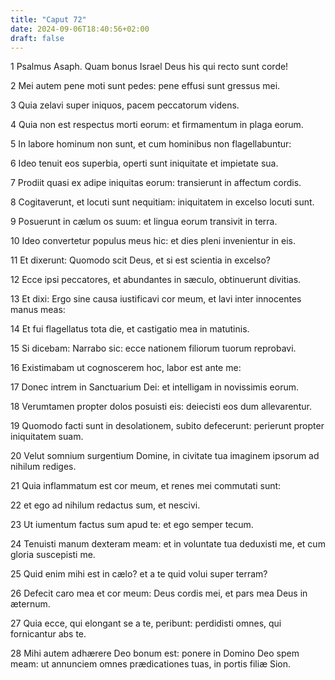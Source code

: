 ```yaml
---
title: "Caput 72"
date: 2024-09-06T18:40:56+02:00
draft: false
---
```




1 Psalmus Asaph. Quam bonus Israel Deus his qui recto sunt corde!

2 Mei autem pene moti sunt pedes: pene effusi sunt gressus mei.

3 Quia zelavi super iniquos, pacem peccatorum videns.

4 Quia non est respectus morti eorum: et firmamentum in plaga eorum.

5 In labore hominum non sunt, et cum hominibus non flagellabuntur:

6 Ideo tenuit eos superbia, operti sunt iniquitate et impietate sua.

7 Prodiit quasi ex adipe iniquitas eorum: transierunt in affectum cordis.

8 Cogitaverunt, et locuti sunt nequitiam: iniquitatem in excelso locuti sunt.

9 Posuerunt in cælum os suum: et lingua eorum transivit in terra.

10 Ideo convertetur populus meus hic: et dies pleni invenientur in eis.

11 Et dixerunt: Quomodo scit Deus, et si est scientia in excelso?

12 Ecce ipsi peccatores, et abundantes in sæculo, obtinuerunt divitias.

13 Et dixi: Ergo sine causa iustificavi cor meum, et lavi inter innocentes manus meas:

14 Et fui flagellatus tota die, et castigatio mea in matutinis.

15 Si dicebam: Narrabo sic: ecce nationem filiorum tuorum reprobavi.

16 Existimabam ut cognoscerem hoc, labor est ante me:

17 Donec intrem in Sanctuarium Dei: et intelligam in novissimis eorum.

18 Verumtamen propter dolos posuisti eis: deiecisti eos dum allevarentur.

19 Quomodo facti sunt in desolationem, subito defecerunt: perierunt propter iniquitatem suam.

20 Velut somnium surgentium Domine, in civitate tua imaginem ipsorum ad nihilum rediges.

21 Quia inflammatum est cor meum, et renes mei commutati sunt:

22 et ego ad nihilum redactus sum, et nescivi.

23 Ut iumentum factus sum apud te: et ego semper tecum.

24 Tenuisti manum dexteram meam: et in voluntate tua deduxisti me, et cum gloria suscepisti me.

25 Quid enim mihi est in cælo? et a te quid volui super terram?

26 Defecit caro mea et cor meum: Deus cordis mei, et pars mea Deus in æternum.

27 Quia ecce, qui elongant se a te, peribunt: perdidisti omnes, qui fornicantur abs te.

28 Mihi autem adhærere Deo bonum est: ponere in Domino Deo spem meam: ut annunciem omnes prædicationes tuas, in portis filiæ Sion.

